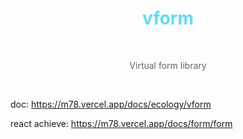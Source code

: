 <h1 align="center" style="color: #61dafb;">vform</h1>

<br>

<p align="center" style="color:#666">Virtual form library</p>

<br>

doc: <https://m78.vercel.app/docs/ecology/vform>

react achieve: <https://m78.vercel.app/docs/form/form>
